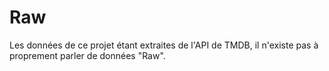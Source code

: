 # Raw
Les données de ce projet étant extraites de l'API de TMDB, il n'existe pas à proprement parler de données "Raw".